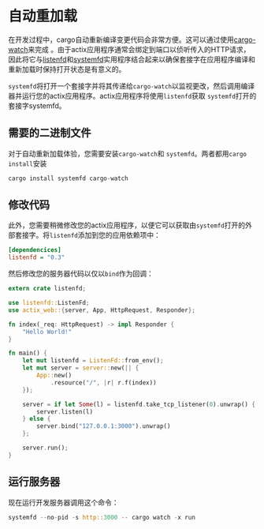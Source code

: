 # 自动重加载

在开发过程中，cargo自动重新编译变更代码会非常方便。这可以通过使用[cargo-watch](https://github.com/passcod/cargo-watch)来完成 。由于actix应用程序通常会绑定到端口以侦听传入的HTTP请求，因此将它与[listenfd](https://crates.io/crates/listenfd)和[systemfd](https://github.com/mitsuhiko/systemfd)实用程序结合起来以确保套接字在应用程序编译和重新加载时保持打开状态是有意义的。

`systemfd`将打开一个套接字并将其传递给`cargo-watch`以监视更改，然后调用编译器并运行您的actix应用程序。actix应用程序将使用`listenfd`获取 `systemfd`打开的套接字systemfd。

## 需要的二进制文件

对于自动重新加载体验，您需要安装`cargo-watch`和 `systemfd`。两者都用`cargo install`安装

```rust
cargo install systemfd cargo-watch
```

## 修改代码

此外，您需要稍微修改您的actix应用程序，以便它可以获取由`systemfd`打开的外部套接字。将`listenfd`添加到您的应用依赖项中：

```ini
[dependencices]
listenfd = "0.3"
```

然后修改您的服务器代码以仅以`bind`作为回调：

```rust
extern crate listenfd;

use listenfd::ListenFd;
use actix_web::{server, App, HttpRequest, Responder};

fn index(_req: HttpRequest) -> impl Responder {
    "Hello World!"
}

fn main() {
    let mut listenfd = ListenFd::from_env();
    let mut server = server::new(|| {
        App::new()
            .resource("/", |r| r.f(index))
    });

    server = if let Some(l) = listenfd.take_tcp_listener(0).unwrap() {
        server.listen(l)
    } else {
        server.bind("127.0.0.1:3000").unwrap()
    };

    server.run();
}
```

## 运行服务器

现在运行开发服务器调用这个命令：

```rust
systemfd --no-pid -s http::3000 -- cargo watch -x run
```
